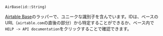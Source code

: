 ```
AirBase(id::String)
```

[Airtable Base](https://support.airtable.com/hc/en-us/articles/202576419-Introduction-to-Airtable-bases)のラッパーで、ユニークな識別子を含んでいます。IDは、ベースのURL（`airtable.com`の直後の部分）から特定することができるか、ベース内で`HELP -> API documentation`をクリックすることで確認できます。
